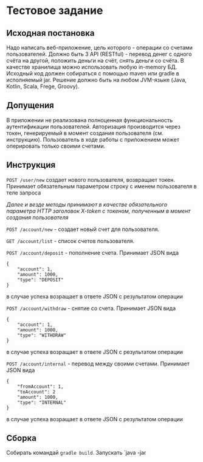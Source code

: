 # Тестовое задание
## Исходная постановка
Надо написать веб-приложение, цель которого - операции со счетами пользователей.
Должно быть 3 API (RESTful) - перевод денег с одного счёта на другой, положить деньги на
счёт, снять деньги со счёта.
В качестве хранилища можно использовать любую in-memory БД.
Исходный код должен собираться с помощью maven или gradle в исполняемый jar. Решение
должно быть на любом JVM-языке (Java, Kotlin, Scala, Frege, Groovy).


## Допущения
В приложении не реализована полноценная функциональность
аутентификации пользователей. Авторизация производится через
токен, генерируемый в момент создания пользователя (см. инструкцию).
Пользователь в ходе работы с приложением может оперировать только своими счетами.

## Инструкция
`POST /user/new` создает нового пользователя, возвращает токен. Принимает обязательным
параметром строку с именем пользователя в теле запроса

*Далее и везде методы принимают в качестве обязательного параметра 
HTTP заголовок X-token с токеном, полученным в момент создания пользователя* 

`POST /account/new` - создает новый счет для пользователя. 

`GET /account/list`  - список счетов пользователя.

`POST /account/deposit` - пополнение счета. Принимает JSON вида
```
{
    "account": 1,
    "amount": 1000,
    "type": "DEPOSIT"
}
```
в случае успеха возращает в ответе JSON с результатом операции

`POST /account/withdraw` - снятие со счета. Принимает JSON вида
```
{
    "account": 1,
    "amount": 1000,
    "type": "WITHDRAW"
}
```
в случае успеха возращает в ответе JSON с результатом операции

`POST /account/internal` - перевод между своими счетами. Принимает JSON вида
```
{
    "fromAccount": 1,
    "toAccount": 2
    "amount": 1000,
    "type": "INTERNAL"
}
```
в случае успеха возращает в ответе JSON с результатом операции

## Сборка

Собирать командай `gradle build`. Запускать `java -jar 
